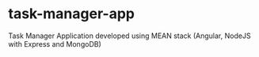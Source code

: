 # task-manager-app
Task Manager Application developed using MEAN stack (Angular, NodeJS with Express and MongoDB)

